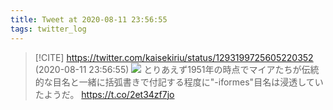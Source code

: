 ```yaml
---
title: Tweet at 2020-08-11 23:56:55
tags: twitter_log
---
```


> [!CITE] https://twitter.com/kaisekiriu/status/1293199725605220352 (2020-08-11 23:56:55)
> ![](https://twitter.com/kaisekiriu/status/1293199725605220352)
> とりあえず1951年の時点でマイアたちが伝統的な目名と一緒に括弧書きで付記する程度に"-iformes"目名は浸透していたようだ。
> https://t.co/2et34zf7jo

